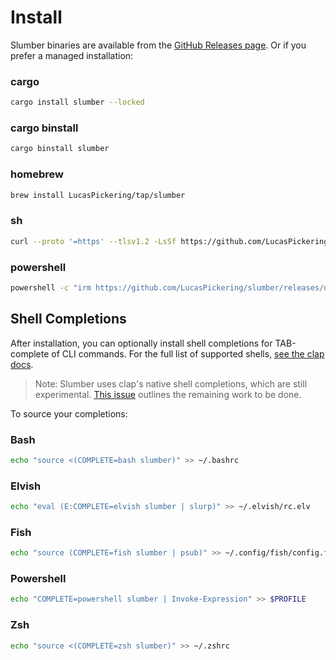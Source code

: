 # Install

Slumber binaries are available from the [GitHub Releases page](https://github.com/LucasPickering/slumber/releases). Or if you prefer a managed installation:

### cargo

```sh
cargo install slumber --locked
```

### cargo binstall

```sh
cargo binstall slumber
```

### homebrew

```sh
brew install LucasPickering/tap/slumber
```

### sh

```sh
curl --proto '=https' --tlsv1.2 -LsSf https://github.com/LucasPickering/slumber/releases/download/v3.3.0/slumber-installer.sh | sh
```

### powershell

```sh
powershell -c "irm https://github.com/LucasPickering/slumber/releases/download/v3.3.0/slumber-installer.ps1 | iex"
```

## Shell Completions

After installation, you can optionally install shell completions for TAB-complete of CLI commands. For the full list of supported shells, [see the clap docs](https://docs.rs/clap_complete/latest/clap_complete/aot/enum.Shell.html).

> Note: Slumber uses clap's native shell completions, which are still experimental. [This issue](https://github.com/clap-rs/clap/issues/3166) outlines the remaining work to be done.

To source your completions:

### Bash

```sh
echo "source <(COMPLETE=bash slumber)" >> ~/.bashrc
```

### Elvish

```sh
echo "eval (E:COMPLETE=elvish slumber | slurp)" >> ~/.elvish/rc.elv
```

### Fish

```sh
echo "source (COMPLETE=fish slumber | psub)" >> ~/.config/fish/config.fish
```

### Powershell

```sh
echo "COMPLETE=powershell slumber | Invoke-Expression" >> $PROFILE
```

### Zsh

```sh
echo "source <(COMPLETE=zsh slumber)" >> ~/.zshrc
```
